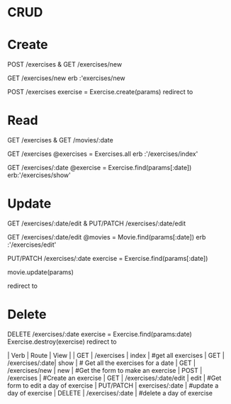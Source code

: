 # CRUD

# Create

POST /exercises & GET /exercises/new

GET /exercises/new
erb :'exercises/new

POST /exercises
exercise = Exercise.create(params)
redirect to

# Read

GET /exercises & GET /movies/:date

GET /exercises
@exercises = Exercises.all
erb :'/exercises/index'

GET /exercises/:date
@exercise = Exercise.find(params[:date])
erb:'/exercises/show'

# Update

GET /exercises/:date/edit & PUT/PATCH /exercises/:date/edit

GET /exercises/:date/edit
@movies = Movie.find(params[:date])
erb :'/exercises/edit'

PUT/PATCH /exercises/:date
exercise = Exercise.find(params[:date])

movie.update(params)

redirect to

# Delete

DELETE /exercises/:date
exercise = Exercise.find(params:date)
Exercise.destroy(exercise)
redirect to

| Verb | Route | View |
| GET | /exercises | index | #get all exercises
| GET | /exercises/:date| show | # Get all the exercises for a date
| GET | /exercises/new | new | #Get the form to make an exercise
| POST | /exercises | #Create an exercise
| GET | /exercises/:date/edit | edit | #Get form to edit a day of exercise
| PUT/PATCH | exercises/:date | #update a day of exercise
| DELETE | /exercises/:date | #delete a day of exercise
